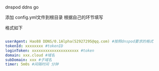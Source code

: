 dnspod ddns go

添加 config.yml文件到根目录 根据自己的环节填写  

格式如下
``` yaml

userAgent: Hao88 DDNS/0.1Alpha(52927295@qq.com) #按照dnspod要求的格式
tokenId: xxxxxxxx #tokenID
loginToken: xxxxxxxxxxxxxxxxxxxxx #token
domain: xxx.cloud #域名
subDomain: xxx #子域名
timer: 5m0s #间隔时间 分钟

```
